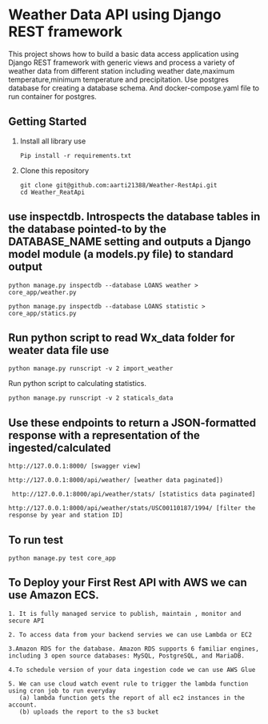 
# Weather Data API using Django REST framework

This project shows how to build a basic data access application using Django REST framework with generic views and process a variety of weather data from different station including weather date,maximum temperature,minimum temperature and precipitation. Use postgres database for creating a database schema. And docker-compose.yaml file to run container for postgres.

## 
## Getting Started 

1. Install all library use
   ```
   Pip install -r requirements.txt
   ```
2. Clone this repository

   ```
   git clone git@github.com:aarti21388/Weather-RestApi.git
   cd Weather_ReatApi
   ```
## 
##  use inspectdb. Introspects the database tables in the database pointed-to by the DATABASE_NAME setting and outputs a Django model module (a models.py file) to standard output
   ```
   python manage.py inspectdb --database LOANS weather > core_app/weather.py
   ```
   ```
   python manage.py inspectdb --database LOANS statistic > core_app/statics.py
   ```
## 
## Run python script to read Wx_data folder for weater data file use 

   ```
   python manage.py runscript -v 2 import_weather
   ```

   Run python script to calculating statistics.

   ```
  python manage.py runscript -v 2 staticals_data
   ```

## 
##  Use these endpoints to return a JSON-formatted response with a representation of the ingested/calculated
   
   ```
   http://127.0.0.1:8000/ [swagger view]
   ```
   ```
   http://127.0.0.1:8000/api/weather/ [weather data paginated])
   ```
   ```
    http://127.0.0.1:8000/api/weather/stats/ [statistics data paginated]
   ```
   ```
   http://127.0.0.1:8000/api/weather/stats/USC00110187/1994/ [filter the response by year and station ID]
   ```
      
## 
## To run test
   ```
   python manage.py test core_app
   ```
## 
## To Deploy your First Rest API with AWS we can use Amazon ECS.
   ```
   1. It is fully managed service to publish, maintain , monitor and secure API
   ```
   ```
   2. To access data from your backend servies we can use Lambda or EC2
   ```
   ```
   3.Amazon RDS for the database. Amazon RDS supports 6 familiar engines, including 3 open source databases: MySQL, PostgreSQL, and MariaDB.
   ```
   ```
   4.To schedule version of your data ingestion code we can use AWS Glue
   ```
   ```
   5. We can use cloud watch event rule to trigger the lambda function using cron job to run everyday 
      (a) lambda function gets the report of all ec2 instances in the account.
      (b) uploads the report to the s3 bucket 
   ```
   
